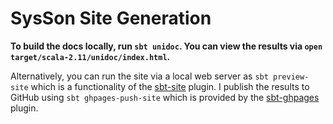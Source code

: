 # SysSon Site Generation

__To build the docs locally, run `sbt unidoc`. You can view the results via `open target/scala-2.11/unidoc/index.html`.__

Alternatively, you can run the site via a local web server as `sbt preview-site` which is a functionality of the [sbt-site](https://github.com/sbt/sbt-site) plugin. I publish the
 results to GitHub using `sbt ghpages-push-site` which is provided by the [sbt-ghpages](https://github.com/sbt/sbt-ghpages) plugin.
